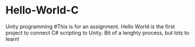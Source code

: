 # Hello-World-C
 Unity programming
#This is for an assignment. Hello World is the first project to connect C# scripting to Unity. Bit of a lenghty process, but lots to learn!
